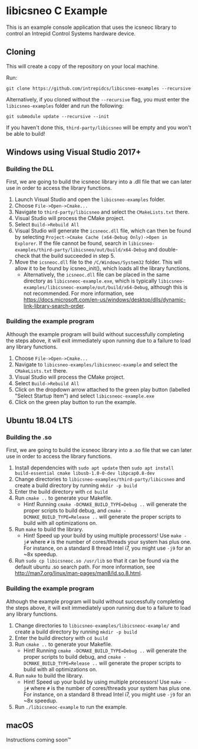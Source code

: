 # libicsneo C Example

This is an example console application that uses the icsneoc library to control an Intrepid Control Systems hardware device.

## Cloning
This will create a copy of the repository on your local machine.

Run:
```shell
git clone https://github.com/intrepidcs/libicsneo-examples --recursive
```

Alternatively, if you cloned without the `--recursive` flag, you must enter the `libicsneo-examples` folder and run the following:
```shell
git submodule update --recursive --init 
```
If you haven't done this, `third-party/libicsneo` will be empty and you won't be able to build!

## Windows using Visual Studio 2017+

### Building the DLL
First, we are going to build the icsneoc library into a .dll file that we can later use in order to access the library functions.
1. Launch Visual Studio and open the `libicsneo-examples` folder.
2. Choose `File->Open->Cmake...`
3. Navigate to `third-party/libicsneo` and select the `CMakeLists.txt` there.
4. Visual Studio will process the CMake project.
5. Select `Build->Rebuild All`
6. Visual Studio will generate the `icsneoc.dll` file, which can then be found by selecting `Project->Cmake Cache (x64-Debug Only)->Open in Explorer`. If the file cannot be found, search in `libicsneo-examples/third-party/libicsneo/out/build/x64-Debug` and double-check that the build succeeded in step 5.
7. Move the `icsneoc.dll` file to the `/C/Windows/System32` folder. This will allow it to be found by icsneo_init(), which loads all the library functions.
    * Alternatively, the `icsneoc.dll` file can be placed in the same directory as `libicsneoc-example.exe`, which is typically `libicsneo-examples/libicsneoc-example/out/build/x64-Debug`, although this is not recommended. For more information, see https://docs.microsoft.com/en-us/windows/desktop/dlls/dynamic-link-library-search-order.

### Building the example program
Although the example program will build without successfully completing the steps above, it will exit immediately upon running due to a failure to load any library functions.
1. Choose `File->Open->Cmake...`
2. Navigate to `libicsneo-examples/libicsneoc-example` and select the `CMakeLists.txt` there.
3. Visual Studio will process the CMake project.
4. Select `Build->Rebuild All`
5. Click on the dropdown arrow attached to the green play button (labelled "Select Startup Item") and select `libicsneoc-example.exe`
6. Click on the green play button to run the example.

## Ubuntu 18.04 LTS

### Building the .so
First, we are going to build the icsneoc library into a .so file that we can later use in order to access the library functions.
1. Install dependencies with `sudo apt update` then `sudo apt install build-essential cmake libusb-1.0-0-dev libpcap0.8-dev`
2. Change directories to `libicsneo-examples/third-party/libicsneo` and create a build directory by running `mkdir -p build`
3. Enter the build directory with `cd build`
4. Run `cmake ..` to generate your Makefile.
	- Hint! Running `cmake -DCMAKE_BUILD_TYPE=Debug ..` will generate the proper scripts to build debug, and `cmake -DCMAKE_BUILD_TYPE=Release ..` will generate the proper scripts to build with all optimizations on.
5. Run `make` to build the library.
	- Hint! Speed up your build by using multiple processors! Use `make -j#` where `#` is the number of cores/threads your system has plus one. For instance, on a standard 8 thread Intel i7, you might use `-j9` for an ~8x speedup.
6. Run `sudo cp libicsneoc.so /usr/lib` so that it can be found via the default ubuntu .so search path. For more information, see http://man7.org/linux/man-pages/man8/ld.so.8.html.

### Building the example program
Although the example program will build without successfully completing the steps above, it will exit immediately upon running due to a failure to load any library functions.
1. Change directories to `libicsneo-examples/libicsneoc-example/` and create a build directory by running `mkdir -p build`
2. Enter the build directory with `cd build`
3. Run `cmake ..` to generate your Makefile.
	- Hint! Running `cmake -DCMAKE_BUILD_TYPE=Debug ..` will generate the proper scripts to build debug, and `cmake -DCMAKE_BUILD_TYPE=Release ..` will generate the proper scripts to build with all optimizations on.
4. Run `make` to build the library.
	- Hint! Speed up your build by using multiple processors! Use `make -j#` where `#` is the number of cores/threads your system has plus one. For instance, on a standard 8 thread Intel i7, you might use `-j9` for an ~8x speedup.
5. Run `./libicsneoc-example` to run the example.

## macOS

Instructions coming soon&trade;